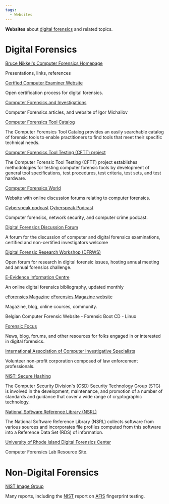 ```yaml
---
tags:
  - Websites
---
```

**Websites** about [digital forensics](digital_forensics.md) and
related topics.

# Digital Forensics

[Bruce Nikkel's Computer Forensics Homepage](https://digitalforensics.ch/)

Presentations, links, references

[Certfied Computer Examiner Website](https://www.isfce.com/)

Open certification process for digital forensics.

[Computer Forensics and Investigations](http://computer-forensics-lab.org/)

Computer Forensics articles, and website of Igor Michailov

[Computer Forensics Tool Catalog](https://toolcatalog.nist.gov/)

The Computer Forensics Tool Catalog provides an easily searchable
catalog of forensic tools to enable practitioners to find tools that
meet their specific technical needs.

[Computer Forensics Tool Testing (CFTT) project](https://www.nist.gov/itl/ssd/software-quality-group/computer-forensics-tool-testing-program-cftt)

The Computer Forensic Tool Testing (CFTT) project establishes
methodologies for testing computer forensic tools by development of
general tool specifications, test procedures, test criteria, test sets,
and test hardware.

[Computer Forensics World](https://www.computerforensicsworld.com/)

Website with online discussion forums relating to computer forensics.

[Cyberspeak podcast](cyberspeak_podcast.md)
[Cyberspeak Podcast](https://cyberspeak.libsyn.com/)

Computer forensics, network security, and computer crime podcast.

[Digital Forensics Discussion Forum](http://www.multimediaforensics.com/)

A forum for the discussion of computer and digital forensics
examinations, certified and non-certified investigators welcome

[Digital Forensic Research Workshop (DFRWS)](https://dfrws.org/)

Open forum for research in digital forensic issues, hosting annual
meeting and annual forensics challenge.

[E-Evidence Information Centre](http://www.e-evidence.info/)

An online digital forensics bibliography, updated monthly

[eForensics Magazine](eforensics_magazine.md)
[eForensics Magazine website](https://eforensicsmag.com/)

Magazine, blog, online courses, community.

Belgian Computer Forensic Website - Forensic Boot CD - Linux

[Forensic Focus](https://forensicfocus.com/)

News, blog, forums, and other resources for folks engaged in or
interested in digital forensics.

[International Association of Computer Investigative Specialists](https://iacis.info/)

Volunteer non-profit corporation composed of law enforcement
professionals.

[NIST: Secure Hashing](https://csrc.nist.gov/projects/hash-functions)

The Computer Security Division's (CSD) Security Technology Group (STG)
is involved in the development, maintenance, and promotion of a number
of standards and guidance that cover a wide range of cryptographic
technology.

[National Software Reference Library (NSRL)](https://www.nist.gov/itl/ssd/software-quality-group/national-software-reference-library-nsrl)

The National Software Reference Library (NSRL) collects software from
various sources and incorporates file profiles computed from this
software into a Reference Data Set (RDS) of information.

[University of Rhode Island Digital Forensics Center](https://web.uri.edu/cs/dfcsc/) 

Computer Forensics Lab Resource Site.

# Non-Digital Forensics

[NIST Image Group](https://www.nist.gov/programs-projects/fingerprint)

Many reports, including the [NIST](nist.md) report on [AFIS](afis.md)
fingerprint testing.
